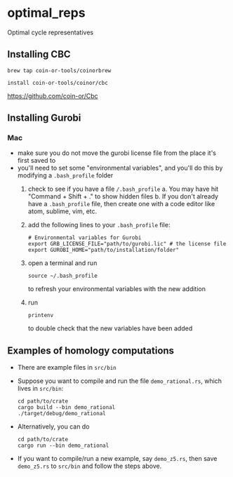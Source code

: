 # optimal_reps
Optimal cycle representatives

## Installing CBC
`brew tap coin-or-tools/coinorbrew`

`install coin-or-tools/coinor/cbc`

https://github.com/coin-or/Cbc

## Installing Gurobi


### Mac

* make sure you do not move the gurobi license file from the place it's first saved to
* you'll need to set some "environmental variables", and you'll do this by modifying a `.bash_profile` folder
    1. check to see if you have a file `/.bash_profile`
        a. You may have hit "Command + Shift + ." to show hidden files
        b. If you don't already have a `.bash_profile` file, then create one with a code editor like atom, sublime, vim, etc.
    2. add the following lines to your `.bash_profile` file:
    
        ```
        # Environmental variables for Gurobi
        export GRB_LICENSE_FILE="path/to/gurobi.lic" # the license file
        export GUROBI_HOME="path/to/installation/folder" 
        ```
    3. open a terminal and run
    
        ```
        source ~/.bash_profile
        ```
       to refresh your environmental variables with the new addition
    4. run
    
       ```
       printenv
       ```
       to double check that the new variables have been added


## Examples of homology computations

* There are example files in `src/bin`
* Suppose you want to compile and run the file `demo_rational.rs`, which lives in `src/bin`: 

    ```
    cd path/to/crate
    cargo build --bin demo_rational 
    ./target/debug/demo_rational
    ```
* Alternatively, you can do

    ```
    cd path/to/crate
    cargo run --bin demo_rational 
    ```
* If you want to compile/run a new example, say `demo_z5.rs`, then save `demo_z5.rs` to `src/bin` and follow the steps above.
